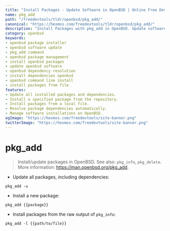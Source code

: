 ```yaml
---
title: "Install Packages - Update Software in OpenBSD | Online Free DevTools by Hexmos"
name: pkg_add
path: "/freedevtools/tldr/openbsd/pkg_add/"
canonical: "https://hexmos.com/freedevtools/tldr/openbsd/pkg_add/"
description: "Install Packages with pkg_add in OpenBSD. Update software and dependencies easily. Free online tool, no registration required."
category: openbsd
keywords:
- openbsd package installer
- openbsd software update
- pkg_add command
- openbsd package management
- install openbsd packages
- update openbsd software
- openbsd dependency resolution
- install dependencies openbsd
- openbsd command line install
- install packages from file
features:
- Update all installed packages and dependencies.
- Install a specified package from the repository.
- Install packages from a local file.
- Resolve package dependencies automatically.
- Manage software installations on OpenBSD.
ogImage: "https://hexmos.com/freedevtools/site-banner.png"
twitterImage: "https://hexmos.com/freedevtools/site-banner.png"
---
```


# pkg_add

> Install/update packages in OpenBSD.
> See also: `pkg_info`, `pkg_delete`.
> More information: <https://man.openbsd.org/pkg_add>.

- Update all packages, including dependencies:

`pkg_add -u`

- Install a new package:

`pkg_add {{package}}`

- Install packages from the raw output of `pkg_info`:

`pkg_add -l {{path/to/file}}`
